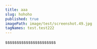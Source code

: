 ```yaml
---
title: aaa
slug: hohoho
published: true
imagePath: image/test/screenshot.49.jpg
tagNames: test.test222
---
```

ssssssssssssssssssssss
